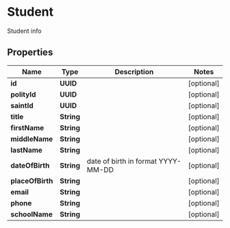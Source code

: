 

# Student

Student info

## Properties

Name | Type | Description | Notes
------------ | ------------- | ------------- | -------------
**id** | **UUID** |  |  [optional]
**polityId** | **UUID** |  |  [optional]
**saintId** | **UUID** |  |  [optional]
**title** | **String** |  |  [optional]
**firstName** | **String** |  |  [optional]
**middleName** | **String** |  |  [optional]
**lastName** | **String** |  |  [optional]
**dateOfBirth** | **String** | date of birth in format YYYY-MM-DD |  [optional]
**placeOfBirth** | **String** |  |  [optional]
**email** | **String** |  |  [optional]
**phone** | **String** |  |  [optional]
**schoolName** | **String** |  |  [optional]



